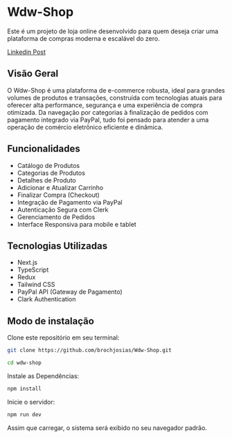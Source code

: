 # Wdw-Shop

Este é um projeto de loja online desenvolvido para quem deseja criar uma plataforma de compras moderna e escalável do zero.

[Linkedin Post](https://www.linkedin.com/posts/josiasbroch_nextjs-typescript-paypal-activity-7323011781285572609-YGuC/?utm_source=share&utm_medium=member_desktop&rcm=ACoAADlRdAMBKY74vEDZtFxqewys63zNrB0PecY)

## Visão Geral

O Wdw-Shop é uma plataforma de e-commerce robusta, ideal para grandes volumes de produtos e transações, construída com tecnologias atuais para oferecer alta performance, segurança e uma experiência de compra otimizada. Da navegação por categorias à finalização de pedidos com pagamento integrado via PayPal, tudo foi pensado para atender a uma operação de comércio eletrônico eficiente e dinâmica.

## Funcionalidades

- Catálogo de Produtos
- Categorias de Produtos
- Detalhes de Produto
- Adicionar e Atualizar Carrinho
- Finalizar Compra (Checkout)
- Integração de Pagamento via PayPal
- Autenticação Segura com Clerk
- Gerenciamento de Pedidos
- Interface Responsiva para mobile e tablet

## Tecnologias Utilizadas

- Next.js
- TypeScript
- Redux
- Tailwind CSS
- PayPal API (Gateway de Pagamento)
- Clark Authentication

## Modo de instalação

Clone este repositório em seu terminal:

```bash
git clone https://github.com/brochjosias/Wdw-Shop.git
```

```bash
cd wdw-shop
```

Instale as Dependências:

```bash
npm install
```

Inicie o servidor:

```bash
npm run dev
```

Assim que carregar, o sistema será exibido no seu navegador padrão.
